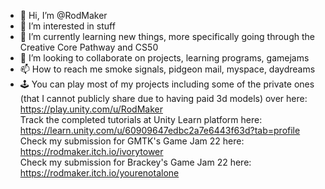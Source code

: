 - 👋 Hi, I’m @RodMaker
- 👀 I’m interested in stuff
- 🌱 I’m currently learning new things, more specifically going through the Creative Core Pathway and CS50
- 💞️ I’m looking to collaborate on projects, learning programs, gamejams
- 📫 How to reach me smoke signals, pidgeon mail, myspace, daydreams
- &#128377; You can play most of my projects including some of the private ones (that I cannot publicly share due to having paid 3d models) over here: https://play.unity.com/u/RodMaker  
Track the completed tutorials at Unity Learn platform here: https://learn.unity.com/u/60909647edbc2a7e6443f63d?tab=profile  
Check my submission for GMTK's Game Jam 22 here: https://rodmaker.itch.io/ivorytower   
Check my submission for Brackey's Game Jam 22 here: https://rodmaker.itch.io/yourenotalone



<!---
RodMaker/RodMaker is a ✨ special ✨ repository because its `README.md` (this file) appears on your GitHub profile.
You can click the Preview link to take a look at your changes.
--->
